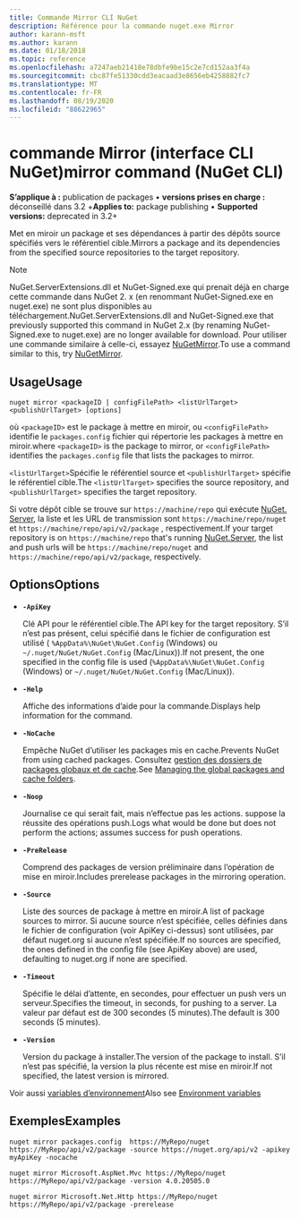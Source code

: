 ```yaml
---
title: Commande Mirror CLI NuGet
description: Référence pour la commande nuget.exe Mirror
author: karann-msft
ms.author: karann
ms.date: 01/18/2018
ms.topic: reference
ms.openlocfilehash: a7247aeb21418e78dbfe9be15c2e7cd152aa3f4a
ms.sourcegitcommit: cbc87fe51330cdd3eacaad3e8656eb4258882fc7
ms.translationtype: MT
ms.contentlocale: fr-FR
ms.lasthandoff: 08/19/2020
ms.locfileid: "88622965"
---
```

# <a name="mirror-command-nuget-cli"></a><span data-ttu-id="9466e-103">commande Mirror (interface CLI NuGet)</span><span class="sxs-lookup"><span data-stu-id="9466e-103">mirror command (NuGet CLI)</span></span>

<span data-ttu-id="9466e-104">**S’applique à :** publication de packages &bullet; **versions prises en charge :** déconseillé dans 3.2 +</span><span class="sxs-lookup"><span data-stu-id="9466e-104">**Applies to:** package publishing &bullet; **Supported versions:** deprecated in 3.2+</span></span>

<span data-ttu-id="9466e-105">Met en miroir un package et ses dépendances à partir des dépôts source spécifiés vers le référentiel cible.</span><span class="sxs-lookup"><span data-stu-id="9466e-105">Mirrors a package and its dependencies from the specified source repositories to the target repository.</span></span>

> [!NOTE]
> <span data-ttu-id="9466e-106">NuGet.ServerExtensions.dll et NuGet-Signed.exe qui prenait déjà en charge cette commande dans NuGet 2. x (en renommant NuGet-Signed.exe en nuget.exe) ne sont plus disponibles au téléchargement.</span><span class="sxs-lookup"><span data-stu-id="9466e-106">NuGet.ServerExtensions.dll and NuGet-Signed.exe that previously supported this command in NuGet 2.x (by renaming NuGet-Signed.exe to nuget.exe) are no longer available for download.</span></span> <span data-ttu-id="9466e-107">Pour utiliser une commande similaire à celle-ci, essayez [NuGetMirror](https://www.nuget.org/packages/NuGetMirror/).</span><span class="sxs-lookup"><span data-stu-id="9466e-107">To use a command similar to this, try [NuGetMirror](https://www.nuget.org/packages/NuGetMirror/).</span></span>

## <a name="usage"></a><span data-ttu-id="9466e-108">Usage</span><span class="sxs-lookup"><span data-stu-id="9466e-108">Usage</span></span>

```cli
nuget mirror <packageID | configFilePath> <listUrlTarget> <publishUrlTarget> [options]
```

<span data-ttu-id="9466e-109">où `<packageID>` est le package à mettre en miroir, ou `<configFilePath>` identifie le `packages.config` fichier qui répertorie les packages à mettre en miroir.</span><span class="sxs-lookup"><span data-stu-id="9466e-109">where `<packageID>` is the package to mirror, or `<configFilePath>` identifies the `packages.config` file that lists the packages to mirror.</span></span>

<span data-ttu-id="9466e-110">`<listUrlTarget>`Spécifie le référentiel source et `<publishUrlTarget>` spécifie le référentiel cible.</span><span class="sxs-lookup"><span data-stu-id="9466e-110">The `<listUrlTarget>` specifies the source repository, and `<publishUrlTarget>` specifies the target repository.</span></span>

<span data-ttu-id="9466e-111">Si votre dépôt cible se trouve sur `https://machine/repo` qui exécute [NuGet. Server](../../hosting-packages/nuget-server.md), la liste et les URL de transmission sont `https://machine/repo/nuget` et `https://machine/repo/api/v2/package` , respectivement.</span><span class="sxs-lookup"><span data-stu-id="9466e-111">If your target repository is on `https://machine/repo` that's running [NuGet.Server](../../hosting-packages/nuget-server.md), the list and push urls will be `https://machine/repo/nuget` and `https://machine/repo/api/v2/package`, respectively.</span></span>

## <a name="options"></a><span data-ttu-id="9466e-112">Options</span><span class="sxs-lookup"><span data-stu-id="9466e-112">Options</span></span>

- **`-ApiKey`**

  <span data-ttu-id="9466e-113">Clé API pour le référentiel cible.</span><span class="sxs-lookup"><span data-stu-id="9466e-113">The API key for the target repository.</span></span> <span data-ttu-id="9466e-114">S’il n’est pas présent, celui spécifié dans le fichier de configuration est utilisé ( `%AppData%\NuGet\NuGet.Config` (Windows) ou `~/.nuget/NuGet/NuGet.Config` (Mac/Linux)).</span><span class="sxs-lookup"><span data-stu-id="9466e-114">If not present,  the one specified in the config file is used (`%AppData%\NuGet\NuGet.Config` (Windows) or `~/.nuget/NuGet/NuGet.Config` (Mac/Linux)).</span></span>

- **`-Help`**

  <span data-ttu-id="9466e-115">Affiche des informations d’aide pour la commande.</span><span class="sxs-lookup"><span data-stu-id="9466e-115">Displays help information for the command.</span></span>

- **`-NoCache`**

  <span data-ttu-id="9466e-116">Empêche NuGet d’utiliser les packages mis en cache.</span><span class="sxs-lookup"><span data-stu-id="9466e-116">Prevents NuGet from using cached packages.</span></span> <span data-ttu-id="9466e-117">Consultez [gestion des dossiers de packages globaux et de cache](../../consume-packages/managing-the-global-packages-and-cache-folders.md).</span><span class="sxs-lookup"><span data-stu-id="9466e-117">See [Managing the global packages and cache folders](../../consume-packages/managing-the-global-packages-and-cache-folders.md).</span></span>

- **`-Noop`**

  <span data-ttu-id="9466e-118">Journalise ce qui serait fait, mais n’effectue pas les actions. suppose la réussite des opérations push.</span><span class="sxs-lookup"><span data-stu-id="9466e-118">Logs what would be done but does not perform the actions; assumes success for push operations.</span></span>

- **`-PreRelease`**

  <span data-ttu-id="9466e-119">Comprend des packages de version préliminaire dans l’opération de mise en miroir.</span><span class="sxs-lookup"><span data-stu-id="9466e-119">Includes prerelease packages in the mirroring operation.</span></span>

- **`-Source`**

  <span data-ttu-id="9466e-120">Liste des sources de package à mettre en miroir.</span><span class="sxs-lookup"><span data-stu-id="9466e-120">A list of package sources to mirror.</span></span> <span data-ttu-id="9466e-121">Si aucune source n’est spécifiée, celles définies dans le fichier de configuration (voir ApiKey ci-dessus) sont utilisées, par défaut nuget.org si aucune n’est spécifiée.</span><span class="sxs-lookup"><span data-stu-id="9466e-121">If no sources are specified, the ones defined in the config file (see ApiKey above) are used, defaulting to nuget.org if none are specified.</span></span>

- **`-Timeout`**

  <span data-ttu-id="9466e-122">Spécifie le délai d’attente, en secondes, pour effectuer un push vers un serveur.</span><span class="sxs-lookup"><span data-stu-id="9466e-122">Specifies the timeout, in seconds, for pushing to a server.</span></span> <span data-ttu-id="9466e-123">La valeur par défaut est de 300 secondes (5 minutes).</span><span class="sxs-lookup"><span data-stu-id="9466e-123">The default is 300 seconds (5 minutes).</span></span>

- **`-Version`**

  <span data-ttu-id="9466e-124">Version du package à installer.</span><span class="sxs-lookup"><span data-stu-id="9466e-124">The version of the package to install.</span></span> <span data-ttu-id="9466e-125">S’il n’est pas spécifié, la version la plus récente est mise en miroir.</span><span class="sxs-lookup"><span data-stu-id="9466e-125">If not specified, the latest version is mirrored.</span></span>

<span data-ttu-id="9466e-126">Voir aussi [variables d’environnement](cli-ref-environment-variables.md)</span><span class="sxs-lookup"><span data-stu-id="9466e-126">Also see [Environment variables](cli-ref-environment-variables.md)</span></span>

## <a name="examples"></a><span data-ttu-id="9466e-127">Exemples</span><span class="sxs-lookup"><span data-stu-id="9466e-127">Examples</span></span>

```cli
nuget mirror packages.config  https://MyRepo/nuget https://MyRepo/api/v2/package -source https://nuget.org/api/v2 -apikey myApiKey -nocache

nuget mirror Microsoft.AspNet.Mvc https://MyRepo/nuget https://MyRepo/api/v2/package -version 4.0.20505.0

nuget mirror Microsoft.Net.Http https://MyRepo/nuget https://MyRepo/api/v2/package -prerelease
```
